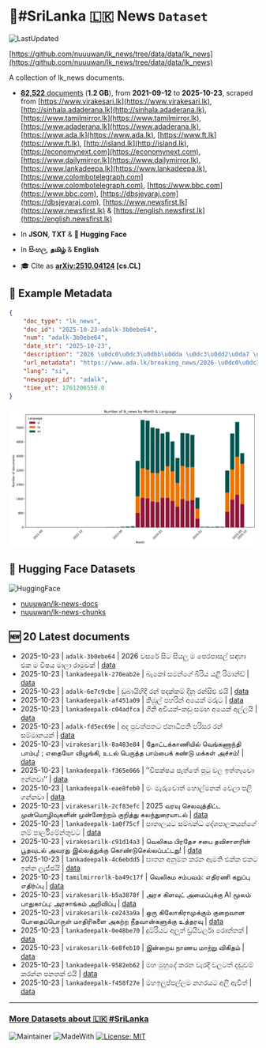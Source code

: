 # 📄#SriLanka 🇱🇰 News `Dataset`

![LastUpdated](https://img.shields.io/badge/last_updated-2025--10--23_14:21:26-green)

[https://github.com/nuuuwan/lk_news/tree/data/data/lk_news](https://github.com/nuuuwan/lk_news/tree/data/data/lk_news)

A collection of lk_news documents.

- [**82,522** documents](https://github.com/nuuuwan/lk_news/tree/data/data/lk_news) (**1.2 GB**), from **2021-09-12** to **2025-10-23**, scraped from [https://www.virakesari.lk](https://www.virakesari.lk), [http://sinhala.adaderana.lk](http://sinhala.adaderana.lk), [https://www.tamilmirror.lk](https://www.tamilmirror.lk), [https://www.adaderana.lk](https://www.adaderana.lk), [https://www.ada.lk](https://www.ada.lk), [https://www.ft.lk](https://www.ft.lk), [http://island.lk](http://island.lk), [https://economynext.com](https://economynext.com), [https://www.dailymirror.lk](https://www.dailymirror.lk), [https://www.lankadeepa.lk](https://www.lankadeepa.lk), [https://www.colombotelegraph.com](https://www.colombotelegraph.com), [https://www.bbc.com](https://www.bbc.com), [https://dbsjeyaraj.com](https://dbsjeyaraj.com), [https://www.newsfirst.lk](https://www.newsfirst.lk) & [https://english.newsfirst.lk](https://english.newsfirst.lk)

- In **JSON**, **TXT** & **🤗 Hugging Face**

- In **සිංහල**, **தமிழ்** & **English**

- 🎓 Cite as **[arXiv:2510.04124](https://arxiv.org/abs/2510.04124) [cs.CL]**

## 📝 Example Metadata

```json
{
    "doc_type": "lk_news",
    "doc_id": "2025-10-23-adalk-3b0ebe64",
    "num": "adalk-3b0ebe64",
    "date_str": "2025-10-23",
    "description": "2026 \u0dc0\u0dc3\u0dbb\u0dda \u0dc3\u0dd2\u0da7 \u0dc3\u0dd2\u0dba\u0dbd\u0dd4 \u0db8 \u0db4\u0dd9\u0dbb\u0db4\u0dcf\u0dc3\u0dbd\u0dca \u0dc3\u0db3\u0dc4\u0dcf \u0d91\u0d9a \u0db8 \u0dc0\u0dd2\u0dc2\u0dba \u0db8\u0dcf\u0dbd\u0dcf \u0dbb\u0dcf\u0db8\u0dd4\u0dc0\u0d9a\u0dca",
    "url_metadata": "https://www.ada.lk/breaking_news/2026-\u0dc0\u0dc3\u0dbb\u0dda-\u0dc3\u0dd2\u0da7-\u0dc3\u0dd2\u0dba\u0dbd\u0dd4-\u0db8-\u0db4\u0dd9\u0dbb\u0db4\u0dcf\u0dc3\u0dbd\u0dca-\u0dc3\u0db3\u0dc4\u0dcf-\u0d91\u0d9a-\u0db8-\u0dc0\u0dd2\u0dc2\u0dba-\u0db8\u0dcf\u0dbd\u0dcf-\u0dbb\u0dcf\u0db8\u0dd4\u0dc0\u0d9a\u0dca/11-419279",
    "lang": "si",
    "newspaper_id": "adalk",
    "time_ut": 1761206558.0
}
```

![Chart](https://raw.githubusercontent.com/nuuuwan/lk_news/refs/heads/data/data/lk_news/docs_by_month_and_lang.png)

## 🤗 Hugging Face Datasets

![HuggingFace](https://img.shields.io/badge/-HuggingFace-FDEE21?style=for-the-badge&logo=HuggingFace)

- [nuuuwan/lk-news-docs](https://huggingface.co/datasets/nuuuwan/lk-news-docs)
- [nuuuwan/lk-news-chunks](https://huggingface.co/datasets/nuuuwan/lk-news-chunks)

## 🆕 20 Latest documents

- 2025-10-23 | `adalk-3b0ebe64` | 2026 වසරේ සිට සියලු ම පෙරපාසල් සඳහා එක ම විෂය මාලා රාමුවක් | [data](https://github.com/nuuuwan/lk_news/tree/data/data/lk_news/2020s/2025/2025-10-23-adalk-3b0ebe64)
- 2025-10-23 | `lankadeepalk-270eab2e` | බැකෝ සමන්ගේ බිරිය යළි රිමාන්ඩ් | [data](https://github.com/nuuuwan/lk_news/tree/data/data/lk_news/2020s/2025/2025-10-23-lankadeepalk-270eab2e)
- 2025-10-23 | `adalk-6e7c9cbe` | ඩුබායිහිදී රන් පදක්කම් දිනූ රන්සිළු එයි | [data](https://github.com/nuuuwan/lk_news/tree/data/data/lk_news/2020s/2025/2025-10-23-adalk-6e7c9cbe)
- 2025-10-23 | `lankadeepalk-af451a09` | කිඹුල් පහරින් අයෙක් මරුට | [data](https://github.com/nuuuwan/lk_news/tree/data/data/lk_news/2020s/2025/2025-10-23-lankadeepalk-af451a09)
- 2025-10-23 | `lankadeepalk-c04adfca` | ගිනි අවියක්-කඩු සමඟ අයෙක් අල්ලයි | [data](https://github.com/nuuuwan/lk_news/tree/data/data/lk_news/2020s/2025/2025-10-23-lankadeepalk-c04adfca)
- 2025-10-23 | `adalk-fd5ec69e` | අද පුවත්පතට ජනාධිපති පරිසර රන් සම්මානයක් | [data](https://github.com/nuuuwan/lk_news/tree/data/data/lk_news/2020s/2025/2025-10-23-adalk-fd5ec69e)
- 2025-10-23 | `virakesarilk-8a483e84` | தோட்டக்காணியில் வெங்கணாந்தி பாம்பு! ; எதையோ விழுங்கி, உடல் பெருத்த பாம்பைக் கண்டு மக்கள் அச்சம்! | [data](https://github.com/nuuuwan/lk_news/tree/data/data/lk_news/2020s/2025/2025-10-23-virakesarilk-8a483e84)
- 2025-10-23 | `lankadeepalk-f365e066` | ’’විපක්ෂය පැත්තේ පුටු වල ඉත්තෑවො ඉන්නවා’’ | [data](https://github.com/nuuuwan/lk_news/tree/data/data/lk_news/2020s/2025/2025-10-23-lankadeepalk-f365e066)
- 2025-10-23 | `lankadeepalk-eae8feb0` | මං මැරුවොත් හොල්මනක් වෙලා පලි ගන්නවා | [data](https://github.com/nuuuwan/lk_news/tree/data/data/lk_news/2020s/2025/2025-10-23-lankadeepalk-eae8feb0)
- 2025-10-23 | `virakesarilk-2cf83efc` | 2025 வரவு செலவுத்திட்ட முன்மொழிவுகளின் முன்னேற்றம் குறித்து கலந்துரையாடல் | [data](https://github.com/nuuuwan/lk_news/tree/data/data/lk_news/2020s/2025/2025-10-23-virakesarilk-2cf83efc)
- 2025-10-23 | `lankadeepalk-1a0f75cf` | පාතාලයට සම්බන්ධ දේශපාලකයන්ගේ නම් පාර්ලිමේන්තුවට | [data](https://github.com/nuuuwan/lk_news/tree/data/data/lk_news/2020s/2025/2025-10-23-lankadeepalk-1a0f75cf)
- 2025-10-23 | `virakesarilk-c91d14a3` | வெலிகம பிரதேச சபை தவிசாளரின் பூதவுடல் அவரது இல்லத்துக்கு கொண்டுசெல்லப்பட்டது! | [data](https://github.com/nuuuwan/lk_news/tree/data/data/lk_news/2020s/2025/2025-10-23-virakesarilk-c91d14a3)
- 2025-10-23 | `lankadeepalk-4c6ebdd5` | ඝාතන අනුමත කරන ඇමති එක්ක එකට ඉන්න ලැජ්ජයි | [data](https://github.com/nuuuwan/lk_news/tree/data/data/lk_news/2020s/2025/2025-10-23-lankadeepalk-4c6ebdd5)
- 2025-10-23 | `tamilmirrorlk-ba49c17f` | வெலிகம சம்பவம்: எதிரணி கறுப்பு எதிர்ப்பு | [data](https://github.com/nuuuwan/lk_news/tree/data/data/lk_news/2020s/2025/2025-10-23-tamilmirrorlk-ba49c17f)
- 2025-10-23 | `virakesarilk-b5a3878f` | அரச கிளவுட் அமைப்புக்கு AI மூலம் பாதுகாப்பு: அரசாங்கம் அறிவிப்பு | [data](https://github.com/nuuuwan/lk_news/tree/data/data/lk_news/2020s/2025/2025-10-23-virakesarilk-b5a3878f)
- 2025-10-23 | `virakesarilk-ce243a9a` | ஒரு கிலோகிராமுக்கும் குறைவான போதைப்பொருள் மாதிரிகளை அகற்ற நீதவான்களுக்கு உத்தரவு | [data](https://github.com/nuuuwan/lk_news/tree/data/data/lk_news/2020s/2025/2025-10-23-virakesarilk-ce243a9a)
- 2025-10-23 | `lankadeepalk-0e48be70` | දුම්රියට අලුත් ඩ්‍රයිවර්ලා රොත්තක් | [data](https://github.com/nuuuwan/lk_news/tree/data/data/lk_news/2020s/2025/2025-10-23-lankadeepalk-0e48be70)
- 2025-10-23 | `virakesarilk-6e8feb10` | இன்றைய நாணய மாற்று விகிதம் | [data](https://github.com/nuuuwan/lk_news/tree/data/data/lk_news/2020s/2025/2025-10-23-virakesarilk-6e8feb10)
- 2025-10-23 | `lankadeepalk-9582eb62` | මහ මුහුදේ කරන වැරදි වලටත් දඬුවම් කරන්න පනතක් එයි | [data](https://github.com/nuuuwan/lk_news/tree/data/data/lk_news/2020s/2025/2025-10-23-lankadeepalk-9582eb62)
- 2025-10-23 | `lankadeepalk-f458f27e` | මහඉලුප්පල්ලම නගරයට අලි ඇවිත් | [data](https://github.com/nuuuwan/lk_news/tree/data/data/lk_news/2020s/2025/2025-10-23-lankadeepalk-f458f27e)

---

### [More Datasets about 🇱🇰 #SriLanka](https://github.com/nuuuwan/lk_datasets)

![Maintainer](https://img.shields.io/badge/maintainer-nuuuwan-red)
![MadeWith](https://img.shields.io/badge/made_with-python-blue)
[![License: MIT](https://img.shields.io/badge/License-MIT-yellow.svg)](https://opensource.org/licenses/MIT)
